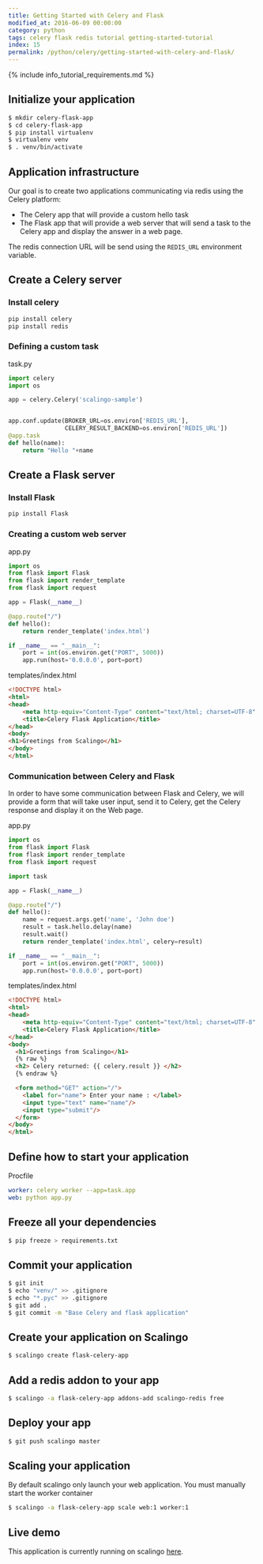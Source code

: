 ```yaml
---
title: Getting Started with Celery and Flask
modified_at: 2016-06-09 00:00:00
category: python
tags: celery flask redis tutorial getting-started-tutorial
index: 15
permalink: /python/celery/getting-started-with-celery-and-flask/
---
```



{% include info_tutorial_requirements.md %}

## Initialize your application

```bash
$ mkdir celery-flask-app
$ cd celery-flask-app
$ pip install virtualenv
$ virtualenv venv
$ . venv/bin/activate
```

## Application infrastructure

Our goal is to create two applications communicating via redis using the Celery platform:
  * The Celery app that will provide a custom hello task
  * The Flask app that will provide a web server that will send a task to the Celery app and display the answer in a web page.

The redis connection URL will be send using the `REDIS_URL` environment variable.

## Create a Celery server

### Install celery

```bash
pip install celery
pip install redis
```

### Defining a custom task

task.py

```python
import celery
import os

app = celery.Celery('scalingo-sample')


app.conf.update(BROKER_URL=os.environ['REDIS_URL'],
                CELERY_RESULT_BACKEND=os.environ['REDIS_URL'])
@app.task
def hello(name):
    return "Hello "+name
```

## Create a Flask server

### Install Flask

```bash
pip install Flask
```

### Creating a custom web server

app.py

```python
import os
from flask import Flask
from flask import render_template
from flask import request

app = Flask(__name__)

@app.route("/")
def hello():
    return render_template('index.html')

if __name__ == "__main__":
    port = int(os.environ.get("PORT", 5000))
    app.run(host='0.0.0.0', port=port)
```

templates/index.html

```html
<!DOCTYPE html>
<html>
<head>
	<meta http-equiv="Content-Type" content="text/html; charset=UTF-8" />
	<title>Celery Flask Application</title>
</head>
<body>
<h1>Greetings from Scalingo</h1>
</body>
</html>
```

### Communication between Celery and Flask

In order to have some communication between Flask and Celery, we will provide a form that will take user input, send it to Celery, get the Celery response and display it on the Web page.

app.py

```python
import os
from flask import Flask
from flask import render_template
from flask import request

import task

app = Flask(__name__)

@app.route("/")
def hello():
    name = request.args.get('name', 'John doe')
    result = task.hello.delay(name)
    result.wait()
    return render_template('index.html', celery=result)

if __name__ == "__main__":
    port = int(os.environ.get("PORT", 5000))
    app.run(host='0.0.0.0', port=port)
```

templates/index.html

```html
<!DOCTYPE html>
<html>
<head>
	<meta http-equiv="Content-Type" content="text/html; charset=UTF-8" />
	<title>Celery Flask Application</title>
</head>
<body>
  <h1>Greetings from Scalingo</h1>
  {% raw %}
  <h2> Celery returned: {{ celery.result }} </h2>
  {% endraw %}

  <form method="GET" action="/">
    <label for="name"> Enter your name : </label>
    <input type="text" name="name"/>
    <input type="submit"/>
  </form>
</body>
</html>
```

## Define how to start your application

Procfile

```yaml
worker: celery worker --app=task.app
web: python app.py
```

## Freeze all your dependencies
```bash
$ pip freeze > requirements.txt
```

## Commit your application
```bash
$ git init
$ echo "venv/" >> .gitignore
$ echo "*.pyc" >> .gitignore
$ git add .
$ git commit -m "Base Celery and flask application"
```

## Create your application on Scalingo

```bash
$ scalingo create flask-celery-app
```

## Add a redis addon to your app
```bash
$ scalingo -a flask-celery-app addons-add scalingo-redis free
```

## Deploy your app

```bash
$ git push scalingo master
```

## Scaling your application

By default scalingo only launch your web application. You must manually start the worker container

```bash
$ scalingo -a flask-celery-app scale web:1 worker:1
```

## Live demo

This application is currently running on scalingo [here]( https://sample-python-celery.scalingo.io).
